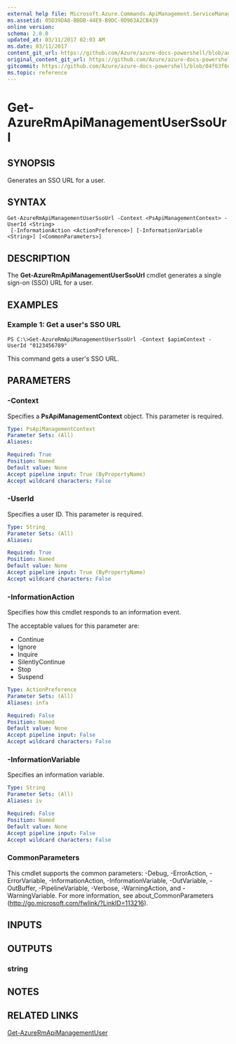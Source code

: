 ```yaml
---
external help file: Microsoft.Azure.Commands.ApiManagement.ServiceManagement.dll-Help.xml
ms.assetid: 05D39DA8-BBDB-44E9-B9DC-0D963A2CB439
online version:
schema: 2.0.0
updated_at: 03/11/2017 02:03 AM
ms.date: 03/11/2017
content_git_url: https://github.com/Azure/azure-docs-powershell/blob/anne052617/azureps-cmdlets-docs/ResourceManager/AzureRM.ApiManagement/v3.5.0/Get-AzureRmApiManagementUserSsoUrl.md
original_content_git_url: https://github.com/Azure/azure-docs-powershell/blob/anne052617/azureps-cmdlets-docs/ResourceManager/AzureRM.ApiManagement/v3.5.0/Get-AzureRmApiManagementUserSsoUrl.md
gitcommit: https://github.com/Azure/azure-docs-powershell/blob/04f63f6e685743ace2c57eb157574e34e8610b1c
ms.topic: reference
---
```


# Get-AzureRmApiManagementUserSsoUrl

## SYNOPSIS
Generates an SSO URL for a user.

## SYNTAX

```
Get-AzureRmApiManagementUserSsoUrl -Context <PsApiManagementContext> -UserId <String>
 [-InformationAction <ActionPreference>] [-InformationVariable <String>] [<CommonParameters>]
```

## DESCRIPTION
The **Get-AzureRmApiManagementUserSsoUrl** cmdlet generates a single sign-on (SSO) URL for a user.

## EXAMPLES

### Example 1: Get a user's SSO URL
```
PS C:\>Get-AzureRmApiManagementUserSsoUrl -Context $apimContext -UserId "0123456789"
```

This command gets a user's SSO URL.

## PARAMETERS

### -Context
Specifies a **PsApiManagementContext** object.
This parameter is required.

```yaml
Type: PsApiManagementContext
Parameter Sets: (All)
Aliases: 

Required: True
Position: Named
Default value: None
Accept pipeline input: True (ByPropertyName)
Accept wildcard characters: False
```

### -UserId
Specifies a user ID.
This parameter is required.

```yaml
Type: String
Parameter Sets: (All)
Aliases: 

Required: True
Position: Named
Default value: None
Accept pipeline input: True (ByPropertyName)
Accept wildcard characters: False
```

### -InformationAction
Specifies how this cmdlet responds to an information event.

The acceptable values for this parameter are:

- Continue
- Ignore
- Inquire
- SilentlyContinue
- Stop
- Suspend

```yaml
Type: ActionPreference
Parameter Sets: (All)
Aliases: infa

Required: False
Position: Named
Default value: None
Accept pipeline input: False
Accept wildcard characters: False
```

### -InformationVariable
Specifies an information variable.

```yaml
Type: String
Parameter Sets: (All)
Aliases: iv

Required: False
Position: Named
Default value: None
Accept pipeline input: False
Accept wildcard characters: False
```

### CommonParameters
This cmdlet supports the common parameters: -Debug, -ErrorAction, -ErrorVariable, -InformationAction, -InformationVariable, -OutVariable, -OutBuffer, -PipelineVariable, -Verbose, -WarningAction, and -WarningVariable. For more information, see about_CommonParameters (http://go.microsoft.com/fwlink/?LinkID=113216).

## INPUTS

## OUTPUTS

### string

## NOTES

## RELATED LINKS

[Get-AzureRmApiManagementUser](./Get-AzureRmApiManagementUser.md)


